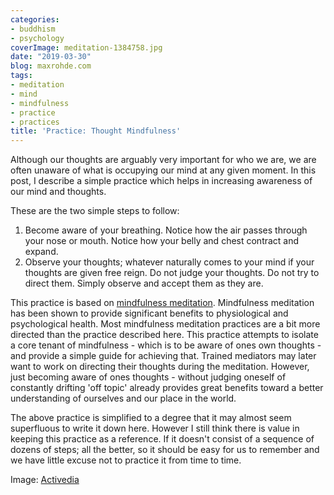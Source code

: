 ```yaml
---
categories:
- buddhism
- psychology
coverImage: meditation-1384758.jpg
date: "2019-03-30"
blog: maxrohde.com
tags:
- meditation
- mind
- mindfulness
- practice
- practices
title: 'Practice: Thought Mindfulness'
---
```


Although our thoughts are arguably very important for who we are, we are often unaware of what is occupying our mind at any given moment. In this post, I describe a simple practice which helps in increasing awareness of our mind and thoughts.

These are the two simple steps to follow:

1. Become aware of your breathing. Notice how the air passes through your nose or mouth. Notice how your belly and chest contract and expand.
2. Observe your thoughts; whatever naturally comes to your mind if your thoughts are given free reign. Do not judge your thoughts. Do not try to direct them. Simply observe and accept them as they are.

This practice is based on [mindfulness meditation](https://en.wikipedia.org/wiki/Mindfulness). Mindfulness meditation has been shown to provide significant benefits to physiological and psychological health. Most mindfulness meditation practices are a bit more directed than the practice described here. This practice attempts to isolate a core tenant of mindfulness - which is to be aware of ones own thoughts - and provide a simple guide for achieving that. Trained mediators may later want to work on directing their thoughts during the meditation. However, just becoming aware of ones thoughts - without judging oneself of constantly drifting 'off topic' already provides great benefits toward a better understanding of ourselves and our place in the world.

The above practice is simplified to a degree that it may almost seem superfluous to write it down here. However I still think there is value in keeping this practice as a reference. If it doesn't consist of a sequence of dozens of steps; all the better, so it should be easy for us to remember and we have little excuse not to practice it from time to time.

Image: [Activedia](https://pixabay.com/users/Activedia-665768/)